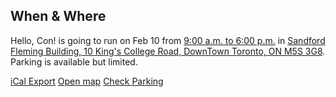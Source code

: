 ## When & Where

<!-- thumbnail -->

<i class="far fa-map"></i>

<!-- followed by brief -->

Hello, Con! is going to run on Feb 10 from [<time>9:00 a.m. to 6:00 p.m.</time>](./hellocon.ics) in [Sandford Fleming Building, 10 King's College Road, DownTown Toronto, ON M5S 3G8](https://www.google.com/maps/search/?api=1&query=Sandford+Fleming+Bldg,+Toronto,+ON+M5S+3G4). Parking is available but limited.

<!-- Followed by detail -->

<div class="card-action-wrapper">
<a class="card-action" href="./hellocon.ics">iCal Export</a>
<a class="card-action" rel="noopener noreferrer" target="_blank" href="https://www.google.com/maps/search/?api=1&query=Sandford+Fleming+Bldg,+Toronto,+ON+M5S+3G4">Open map</a>
<a class="card-action" rel="noopener noreferrer" target="_blank" href="http://map.utoronto.ca/parking">Check Parking</a>
</div>
